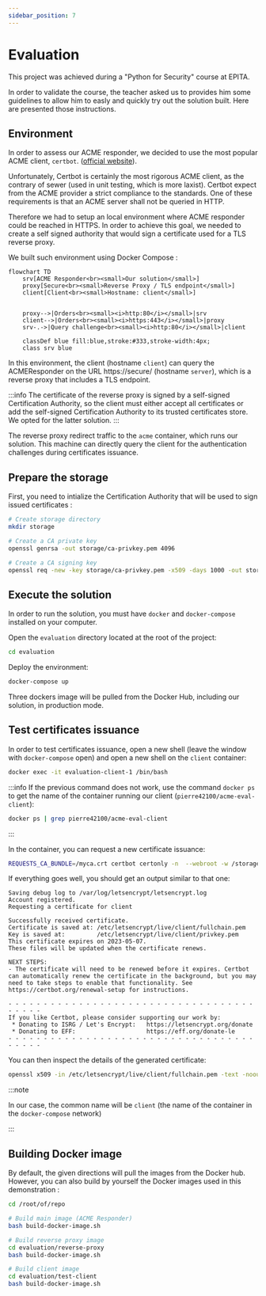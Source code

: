 ```yaml
---
sidebar_position: 7
---
```


# Evaluation
This project was achieved during a "Python for Security" course at EPITA.

In order to validate the course, the teacher asked us to provides him some guidelines to allow him to easly and quickly try out the solution built. Here are presented those instructions.

## Environment
In order to assess our ACME responder, we decided to use the most popular ACME client, `certbot`. ([official website](https://certbot.eff.org/)).

Unfortunately, Certbot is certainly the most rigorous ACME client, as the contrary of sewer (used in unit testing, which is more laxist). Certbot expect from the ACME provider a strict compliance to the standards. One of these requirements is that an ACME server shall not be queried in HTTP. 

Therefore we had to setup an local environment where ACME responder could be reached in HTTPS. In order to achieve this goal, we needed to create a self signed authority that would sign a certificate used for a TLS reverse proxy.

We built such environment using Docker Compose :

```
flowchart TD
    srv[ACME Responder<br><small>Our solution</small>]
    proxy[Secure<br><small>Reverse Proxy / TLS endpoint</small>]
    client[Client<br><small>Hostname: client</small>]

    
    proxy-->|Orders<br><small><i>http:80</i></small>|srv
    client-->|Orders<br><small><i>https:443</i></small>|proxy
    srv-.->|Query challenge<br><small><i>http:80</i></small>|client

    classDef blue fill:blue,stroke:#333,stroke-width:4px;
    class srv blue
```

In this environment, the client (hostname `client`) can query the ACMEResponder on the URL https://secure/ (hostname `server`), which is a reverse proxy that includes a TLS endpoint.

:::info
The certificate of the reverse proxy is signed by a self-signed Certification Authority, so the client must either accept all certificates or add the self-signed Certification Authority to its trusted certificates store. We opted for the latter solution.
:::

The reverse proxy redirect traffic to the `acme` container, which runs our solution. This machine can directly query the client for the authentication challenges during certificates issuance.


## Prepare the storage
First, you need to intialize the Certification Authority that will be used to sign issued certificates :

```bash
# Create storage directory
mkdir storage

# Create a CA private key
openssl genrsa -out storage/ca-privkey.pem 4096

# Create a CA signing key
openssl req -new -key storage/ca-privkey.pem -x509 -days 1000 -out storage/ca-pubkey.pem -subj "/C=FR/ST=Loire/L=StEtienne/O=Global Security/OU=IT Department/CN=example.com"
```


## Execute the solution
In order to run the solution, you must have `docker` and `docker-compose` installed on your computer.

Open the `evaluation` directory located at the root of the project:

```bash
cd evaluation
```

Deploy the environment:

```bash
docker-compose up
```

Three dockers image will be pulled from the Docker Hub, including our solution, in production mode.


## Test certificates issuance
In order to test certificates issuance, open a new shell (leave the window with `docker-compose` open) and open a new shell on the `client` container:

```bash
docker exec -it evaluation-client-1 /bin/bash
```

:::info
If the previous command does not work, use the command `docker ps` to get the name of the container running our client (`pierre42100/acme-eval-client`):

```bash
docker ps | grep pierre42100/acme-eval-client
```
:::

In the container, you can request a new certificate issuance:

```bash
REQUESTS_CA_BUNDLE=/myca.crt certbot certonly -n  --webroot -w /storage -d client --server https://secure/directory --agree-tos --email mymail@corp.com
```

If everything goes well, you should get an output similar to that one:

```
Saving debug log to /var/log/letsencrypt/letsencrypt.log
Account registered.
Requesting a certificate for client

Successfully received certificate.
Certificate is saved at: /etc/letsencrypt/live/client/fullchain.pem
Key is saved at:         /etc/letsencrypt/live/client/privkey.pem
This certificate expires on 2023-05-07.
These files will be updated when the certificate renews.

NEXT STEPS:
- The certificate will need to be renewed before it expires. Certbot can automatically renew the certificate in the background, but you may need to take steps to enable that functionality. See https://certbot.org/renewal-setup for instructions.

- - - - - - - - - - - - - - - - - - - - - - - - - - - - - - - - - - - - - - - -
If you like Certbot, please consider supporting our work by:
 * Donating to ISRG / Let's Encrypt:   https://letsencrypt.org/donate
 * Donating to EFF:                    https://eff.org/donate-le
- - - - - - - - - - - - - - - - - - - - - - - - - - - - - - - - - - - - - - - -
```

You can then inspect the details of the generated certificate:

```bash
openssl x509 -in /etc/letsencrypt/live/client/fullchain.pem -text -noout
```


:::note

In our case, the common name will be `client` (the name of the container in the `docker-compose` network)

:::

## Building Docker image
By default, the given directions will pull the images from the Docker hub. However, you can also build by yourself the Docker images used in this demonstration :

```bash
cd /root/of/repo

# Build main image (ACME Responder)
bash build-docker-image.sh

# Build reverse proxy image
cd evaluation/reverse-proxy
bash build-docker-image.sh

# Build client image
cd evaluation/test-client
bash build-docker-image.sh
```